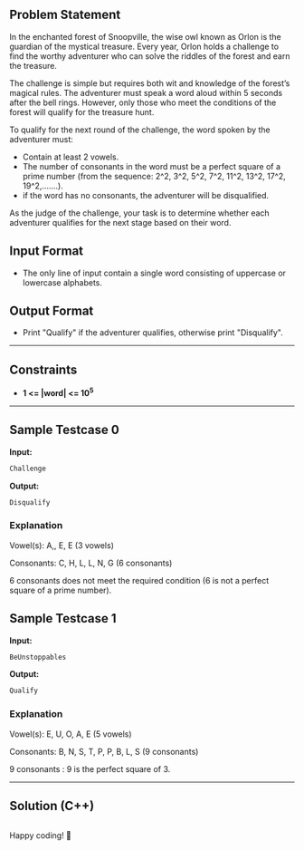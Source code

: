 ## Problem Statement

In the enchanted forest of Snoopville, the wise owl known as Orlon is the guardian of the mystical treasure. Every year, Orlon holds a challenge to find the worthy adventurer who can solve the riddles of the forest and earn the treasure.

The challenge is simple but requires both wit and knowledge of the forest’s magical rules. The adventurer must speak a word aloud within 5 seconds after the bell rings. However, only those who meet the conditions of the forest will qualify for the treasure hunt.

To qualify for the next round of the challenge, the word spoken by the adventurer must:

- Contain at least 2 vowels.
- The number of consonants in the word must be a perfect square of a prime number (from the sequence: 2^2, 3^2, 5^2, 7^2, 11^2, 13^2, 17^2, 19^2,.......).
- if the word has no consonants, the adventurer will be disqualified.

As the judge of the challenge, your task is to determine whether each adventurer qualifies for the next stage based on their word.

## Input Format

- The only line of input contain a single word consisting of uppercase or lowercase alphabets.


## Output Format

- Print "Qualify" if the adventurer qualifies, otherwise print "Disqualify".

---

## Constraints

- **1 <= |word| <= 10<sup>5</sup>**

---

## Sample Testcase 0

**Input:**
```bash
Challenge
```

**Output:**
```bash
Disqualify
```

### Explanation
Vowel(s): A,, E, E (3 vowels)

Consonants: C, H, L, L, N, G (6 consonants)

6 consonants does not meet the required condition (6 is not a perfect square of a prime number).
## Sample Testcase 1

**Input:**
```bash
BeUnstoppables
```

**Output:**
```bash
Qualify
```

### Explanation

Vowel(s): E, U, O, A, E (5 vowels)

Consonants: B, N, S, T, P, P, B, L, S (9 consonants)

9 consonants : 9 is the perfect square of 3.

---

## Solution (C++)

```cpp


```


Happy coding! 🚀
